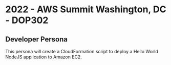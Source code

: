 # 2022 - AWS Summit Washington, DC - DOP302

## Developer Persona

This persona will create a CloudFormation script to deploy a Hello World NodeJS application to Amazon EC2.